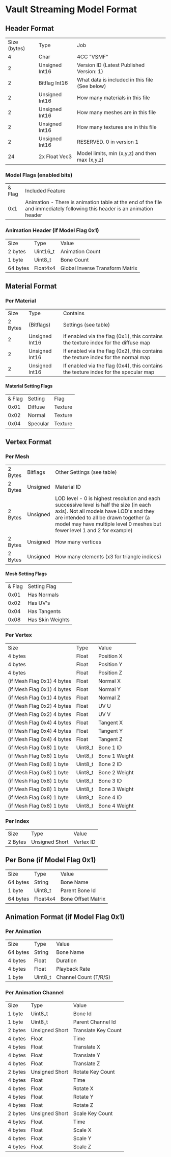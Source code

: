 # Vault Streaming Model Format

## Header Format
<table>
  <tr><td>Size (bytes)</td><td>Type</td><td>Job</td></tr>
  <tr><td>4</td><td>Char</td><td>4CC "VSMF"</td></tr>
  <tr><td>2</td><td>Unsigned Int16</td><td>Version ID (Latest Published Version: 1)</td></tr>
  <tr><td>2</td><td>Bitflag Int16</td><td>What data is included in this file (See below)</td></tr>
  <tr><td>2</td><td>Unsigned Int16</td><td>How many materials in this file</td></tr>
  <tr><td>2</td><td>Unsigned Int16</td><td>How many meshes are in this file</td></tr>
  <tr><td>2</td><td>Unsigned Int16</td><td>How many textures are in this file</td></tr>
  <tr><td>2</td><td>Unsigned Int16</td><td>RESERVED. 0 in version 1</td></tr>
  <tr><td>24</td><td>2x Float Vec3</td><td>Model limits, min (x,y,z) and then max (x,y,z)</td></tr>
</table>

### Model Flags (enabled bits)
<table>
  <tr><td>& Flag</td><td>Included Feature</td></tr>
  <tr><td>0x1</td><td>Animation - There is animation table at the end of the file and immediately following this header is an animation header</td></tr>
</table>

### Animation Header (if Model Flag 0x1)
<table>
<tr><td>Size</td><td>Type</td><td>Value</td></tr>
<tr><td>2 bytes</td><td>Uint16_t</td><td>Animation Count</td></tr>
<tr><td>1 byte</td><td>Uint8_t</td><td>Bone Count</td></tr>
<tr><td>64 bytes</td><td>Float4x4</td><td>Global Inverse Transform Matrix</td></tr>
</table>

## Material Format
### Per Material
<table>
  <tr><td>Size</td><td>Type</td><td>Contains</td></tr>
  <tr><td>2 Bytes</td><td>(Bitflags)</td><td>Settings (see table)</td></tr>
  <tr><td>2</td><td>Unsigned Int16</td><td>If enabled via the flag (0x1), this contains the texture index for the diffuse map</td></tr>
  <tr><td>2</td><td>Unsigned Int16</td><td>If enabled via the flag (0x2), this contains the texture index for the normal map</td></tr>
  <tr><td>2</td><td>Unsigned Int16</td><td>If enabled via the flag (0x4), this contains the texture index for the specular map</td></tr>
</table>

#### Material Setting Flags
<table>
  <tr><td>& Flag</td><td>Setting</td><td>Flag</td></tr>
  <tr><td>0x01</td><td>Diffuse</td><td>Texture</td></tr>
  <tr><td>0x02</td><td>Normal</td><td>Texture</td></tr>
  <tr><td>0x04</td><td>Specular</td><td>Texture</td></tr>
</table>

## Vertex Format
### Per Mesh
<table>
  <tr><td>2 Bytes</td><td>Bitflags</td><td>Other Settings (see table)</td></tr>
  <tr><td>2 Bytes</td><td>Unsigned</td><td>Material ID</td></tr>
  <tr><td>2 Bytes</td><td>Unsigned</td><td>LOD level - 0 is highest resolution and each successive level is half the size (in each axis). Not all models have LOD's and they are intended to all be drawn together (a model may have multiple level 0 meshes but fewer level 1 and 2 for example)</td></tr>
  <tr><td>2 Bytes</td><td>Unsigned</td><td>How many vertices</td></tr>
  <tr><td>2 Bytes</td><td>Unsigned</td><td>How many elements (x3 for triangle indices)</td></tr>
</table>

#### Mesh Setting Flags
<table>
  <tr><td>& Flag</td><td>Setting Flag</td></tr>
  <tr><td>0x01</td><td>Has Normals</td></tr>
  <tr><td>0x02</td><td>Has UV's</td></tr>
  <tr><td>0x04</td><td>Has Tangents</td></tr>
  <tr><td>0x08</td><td>Has Skin Weights</td></tr>
</table>

### Per Vertex
<table>
<tr><td>Size</td><td>Type</td><td>Value</td></tr>
<tr><td>4 bytes</td><td>Float</td><td>Position X</td></tr>
<tr><td>4 bytes</td><td>Float</td><td>Position Y</td></tr>
<tr><td>4 bytes</td><td>Float</td><td>Position Z</td></tr>

<tr><td>(if Mesh Flag 0x1) 4 bytes</td><td>Float</td><td>Normal X</td></tr>
<tr><td>(if Mesh Flag 0x1) 4 bytes</td><td>Float</td><td>Normal Y</td></tr>
<tr><td>(if Mesh Flag 0x1) 4 bytes</td><td>Float</td><td>Normal Z</td></tr>

<tr><td>(if Mesh Flag 0x2) 4 bytes</td><td>Float</td><td>UV U</td></tr>
<tr><td>(if Mesh Flag 0x2) 4 bytes</td><td>Float</td><td>UV V</td></tr>

<tr><td>(if Mesh Flag 0x4) 4 bytes</td><td>Float</td><td>Tangent X</td></tr>
<tr><td>(if Mesh Flag 0x4) 4 bytes</td><td>Float</td><td>Tangent Y</td></tr>
<tr><td>(if Mesh Flag 0x4) 4 bytes</td><td>Float</td><td>Tangent Z</td></tr>

<tr><td>(if Mesh Flag 0x8) 1 byte</td><td>Uint8_t</td><td>Bone 1 ID</td></tr>
<tr><td>(if Mesh Flag 0x8) 1 byte</td><td>Uint8_t</td><td>Bone 1 Weight</td></tr>
<tr><td>(if Mesh Flag 0x8) 1 byte</td><td>Uint8_t</td><td>Bone 2 ID</td></tr>
<tr><td>(if Mesh Flag 0x8) 1 byte</td><td>Uint8_t</td><td>Bone 2 Weight</td></tr>
<tr><td>(if Mesh Flag 0x8) 1 byte</td><td>Uint8_t</td><td>Bone 3 ID</td></tr>
<tr><td>(if Mesh Flag 0x8) 1 byte</td><td>Uint8_t</td><td>Bone 3 Weight</td></tr>
<tr><td>(if Mesh Flag 0x8) 1 byte</td><td>Uint8_t</td><td>Bone 4 ID</td></tr>
<tr><td>(if Mesh Flag 0x8) 1 byte</td><td>Uint8_t</td><td>Bone 4 Weight</td></tr>
</table>

### Per Index
<table>
<tr><td>Size</td><td>Type</td><td>Value</td></tr>
<tr><td>2 Bytes</td><td>Unsigned Short</td><td>Vertex ID</td></tr>
</table>

## Per Bone (if Model Flag 0x1)
<table>
<tr><td>Size</td><td>Type</td><td>Value</td></tr>
<tr><td>64 bytes</td><td>String</td><td>Bone Name</td></tr>
<tr><td>1 byte</td><td>Uint8_t<float></td><td>Parent Bone Id</td></tr>
<tr><td>64 bytes</td><td>Float4x4</td><td>Bone Offset Matrix</td></tr>
</table>

## Animation Format (if Model Flag 0x1)

### Per Animation
<table>
<tr><td>Size</td><td>Type</td><td>Value</td></tr>
<tr><td>64 bytes</td><td>String</td><td>Bone Name</td></tr>
<tr><td>4 bytes</td><td>Float</td><td>Duration</td></tr>
<tr><td>4 bytes</td><td>Float</td><td>Playback Rate</td></tr>
<tr><td>1 byte</td><td>Uint8_t</td><td>Channel Count (T/R/S)</td></tr>
</table>

### Per Animation Channel
<table>
<tr><td>Size</td><td>Type</td><td>Value</td></tr>
<tr><td>1 byte</td><td>Uint8_t</td><td>Bone Id</td></tr>
<tr><td>1 byte</td><td>Uint8_t</td><td>Parent Channel Id</td></tr>
<tr><td>2 bytes</td><td>Unsigned Short</td><td>Translate Key Count</td></tr>
<tr><td>4 bytes</td><td>Float</td><td>Time</td></tr>
<tr><td>4 bytes</td><td>Float</td><td>Translate X</td></tr>
<tr><td>4 bytes</td><td>Float</td><td>Translate Y</td></tr>
<tr><td>4 bytes</td><td>Float</td><td>Translate Z</td></tr>
<tr><td>2 bytes</td><td>Unsigned Short</td><td>Rotate Key Count</td></tr>
<tr><td>4 bytes</td><td>Float</td><td>Time</td></tr>
<tr><td>4 bytes</td><td>Float</td><td>Rotate X</td></tr>
<tr><td>4 bytes</td><td>Float</td><td>Rotate Y</td></tr>
<tr><td>4 bytes</td><td>Float</td><td>Rotate Z</td></tr>
<tr><td>2 bytes</td><td>Unsigned Short</td><td>Scale Key Count</td></tr>
<tr><td>4 bytes</td><td>Float</td><td>Time</td></tr>
<tr><td>4 bytes</td><td>Float</td><td>Scale X</td></tr>
<tr><td>4 bytes</td><td>Float</td><td>Scale Y</td></tr>
<tr><td>4 bytes</td><td>Float</td><td>Scale Z</td></tr>
</table>
